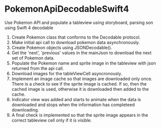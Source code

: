 # PokemonApiDecodableSwift4

Use Pokemon API and populate a tableview using storyboard, parsing son using Swift 4 decodable

1. Create Pokemon class that conforms to the Decodable protocol.
2. Make initial api call to download pokemon data asynchronously.
3. Create Pokemon objects using JSONDecodable().
4. Get the 'next', 'previous' values in the mainJson to download the next set of Pokemon data.
5. Populate the Pokemon name and sprite image in the tableview with json returned from the api call.
6. Download images for the tableViewCell asyncronously.
7. Implement an image cache so that images are downloaded only once. There is a check to see if the sprite image is cached. If so, then the cached image is used, otherwise it is downloaded then added to the cache.
8. Indicator view was added and starts to animate when the data is downloaded and stops when the information has completeed downloading.
9. A final check is implemented so that the sprite image appears in the correct tableview cell only if it is visible.
